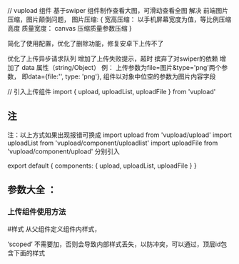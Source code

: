 // vupload 组件
   基于swiper 组件制作查看大图，可滑动查看全图
   解决 前端图片压缩，图片颠倒问题，
   图片压缩: {
      宽高压缩： 以手机屏幕宽度为值，等比例压缩高度
      质量宽度： canvas 压缩质量参数压缩
   }


简化了使用配置，优化了删除功能，修复安卓下上传不了

优化了上传异步请求队列
增加了上传失败提示，超时
摈弃了对swiper的依赖
增加了 data 属性（string/Object）
例： 上传参数为file=图片&type='png'两个参数，
即data={file:'', type: 'png'}, 组件以对象中位空的参数为图片内容字段


// 引入上传组件
import {
  upload,
  uploadList,
  uploadFile
} from 'vupload'

## 注
注：以上方式如果出现报错可换成
  import upload from 'vupload/upload'
  import uploadList from 'vupload/component/uploadlist'
  import uploadFile from 'vupload/component/upload'
分别引入

export default {
  components: {
    upload,
    uploadList,
    uploadFile
  }
}

## 参数大全 ：


### 上传组件使用方法
<template>
  <div class="ins-btn">
    <upload class="base remark-img" 
        :list="option"// 上传图片参数
        :server="'/'"//服务器地址
        :data="{
          file:'',
          type: 'png'
        }//不填默认 上传参数为file"
        
        :multiple="true"//不填默认为true（开启批量上传）
        quality="0.8"//图片质量，默认50%
        max="5"//一次最多上传图片个数，默认5张
        :progress="onProgress"//上传进度，移动端支持度不高
        :start="onStart"// 上传开始事件，显示缩略图
        :success="onSuccess"// 上传成功回调
        :error="onError">// 上传失败回调（前端拦截失败的情况，比如                     超过上限之类）
      <upload-list 
        :list="option.imgList"// 上传成功图片
        :thunb="option.imgCache"// 缩略图
        :onDel="onDel"// 删除图片事件
        class="list"
      />
      <upload-file class="uploader" />
    </upload>
  </div>
</template>

<script>
  export default {
    data () {
      return {
        option: {
           imgList: [],
           imgCache: []
        }
      }
    },
    methods: {
      onStart(canvas) {
         this.option.imgCache.push(canvas)//上传前回调
       },
       onSuccess(jsons) {
         this.option.imgList.push(jsons.content.downloadUrl)//上传成功回调
       },
       onError(e) {
         console.log(e)//发生异常
       },
       onDel(index) {
         this.option.imgList = this.option.imgList.filter((data, num) => num != index )
         this.option.imgCache = this.option.imgCache.filter((data, num) => num != index )
         //删除图片(可选)
       },
       onProgress(num) {
         console.log(num)//进度条事件(可选)
       }
    }
  }
</script>

#样式
  从父组件定义组件内样式， 

  ‘scoped’ 不需要加，否则会导致内部样式丢失，以防冲突，可以通过，顶层id包含下面的样式

<style lang="scss">
@function turnToRem($px) {
  @return 64px * $px / 75px / 32px * 1rem;
}


.ins-btn {
  position: relative;
  min-height: turnToRem(45px);
  overflow: hidden;
}

.uploader {
  float: left;
  width: turnToRem(200px);
  height: turnToRem(200px);
}

.upload {
  width: 100%;
  height: 100%;
  background: url('../../assets/upload.png') no-repeat;
  background-size: 100% auto;
  position: relative;
  overflow:hidden;
}
.list {
  .item {
     float: left;
     width: turnToRem(198px);
     height: turnToRem(198px);
     border: 1px solid #ddd;
     margin-right: 2%;
     position: relative;
     margin-bottom: 2%;
     overflow: hidden;
     img {
       width: 100%;
        height: 100%;
     }
     
     .loadImg {
       width: 100%;
       height: 100%;
       position: absolute;
       background:rgba(239,239,239,.6);
       top: 0;
       left: 0;
       display: flex;
       align-items: center;
       .loading {
         margin: 0 auto;
         width: turnToRem(66px);
         height: turnToRem(6px);
         background:url('../../assets/loading.gif');
         background-size: turnToRem(66px) auto;
       }
       //新增fail样式
       .failure {
         margin: 0 auto;
         width: turnToRem(88px);
         height: turnToRem(88px);
         background:url('../../assets/img_fail.png');
         background-size: turnToRem(88px) auto;
       
     }
     .failImg {
       background: #eee
     }
     .del {
       position: absolute;
       top: 0;
       right: 0;
       width: turnToRem(40px);
       height: turnToRem(40px);
       background: url('../../assets/del.png');
       background-size: turnToRem(40px) auto
    }
  }
}
</style>